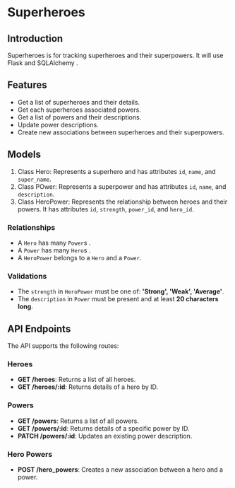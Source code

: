 # Superheroes

## Introduction

Superheroes is for tracking superheroes and their superpowers. It will use Flask and SQLAlchemy .

## Features

- Get a list of superheroes and their details.
- Get each superheroes associated powers.
-   Get a list of powers and their descriptions.
- Update power descriptions.
- Create new associations between superheroes and their superpowers.

## Models

1. Class Hero: Represents a superhero and has attributes  `id`, `name`, and `super_name`.
2. Class POwer: Represents a superpower and has attributes  `id`, `name`, and `description`.
3. Class HeroPower: Represents the relationship between heroes and their powers. It has attributes `id`, `strength`, `power_id`, and `hero_id`.

### Relationships

- A `Hero` has many `Power`s .
- A `Power` has many `Hero`s .
- A `HeroPower` belongs to a `Hero` and a `Power`.

### Validations

- The `strength` in `HeroPower` must be one of: **'Strong', 'Weak', 'Average'**.
- The `description` in `Power` must be present and at least **20 characters long**.

## API Endpoints

The API supports the following routes:

### Heroes

- **GET /heroes**: Returns a list of all heroes.
- **GET /heroes/:id**: Returns details of a hero by ID.

### Powers

- **GET /powers**: Returns a list of all powers.
- **GET /powers/:id**: Returns details of a specific power by ID.
- **PATCH /powers/:id**: Updates an existing power description.
  
### Hero Powers

- **POST /hero_powers**: Creates a new association between a hero and a power.
